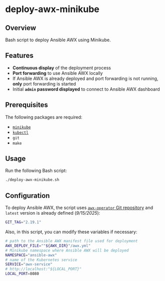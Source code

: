 # deploy-awx-minikube

## Overview

Bash script to deploy Ansible AWX using Minikube.

## Features

- **Continuous display** of the deployment process
- **Port forwarding** to use Ansible AWX locally
- If Ansible AWX is already deployed and port forwarding is not running, **only** port forwarding is started
- Initial **`admin` password displayed** to connect to Ansible AWX dashboard

## Prerequisites

The following packages are required:

- [`minikube`](https://minikube.sigs.k8s.io/docs/start/?arch=%2Flinux%2Fx86-64%2Fstable%2Fbinary+download)
- [`kubectl`](https://kubernetes.io/docs/tasks/tools/install-kubectl-linux/#install-kubectl-binary-with-curl-on-linux)
- `git`
- `make`

## Usage

Run the following Bash script:

```bash
./deploy-awx-minikube.sh
```

## Configuration

To deploy Ansible AWX, the script uses [`awx-operator` Git repository](https://github.com/ansible/awx-operator/releases) and `latest` version is already defined (*9/15/2025*):

```bash
GIT_TAG="2.19.1"
```

Also, in this script, you can modify these variables if necessary:

```bash
# path to the Ansible AWX manifest file used for deployment
AWX_DEPLOY_FILE=""${AWX_DIR}"/awx.yml"
# Minikube namespace where Ansible AWX will be deployed
NAMESPACE="ansible-awx"
# name of the Kubernetes service
SERVICE="awx-service"
# http://localhost:"${LOCAL_PORT}"
LOCAL_PORT=8080
```
